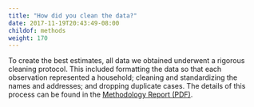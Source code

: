 ```yaml
---
title: "How did you clean the data?"
date: 2017-11-19T20:43:49-08:00
childof: methods
weight: 170
---
```

To create the best estimates, all data we obtained underwent a rigorous cleaning protocol. This included formatting the data so that each observation represented a household; cleaning and standardizing the names and addresses; and dropping duplicate cases. The details of this process can be found in the <a href="#">Methodology Report (PDF)</a>.